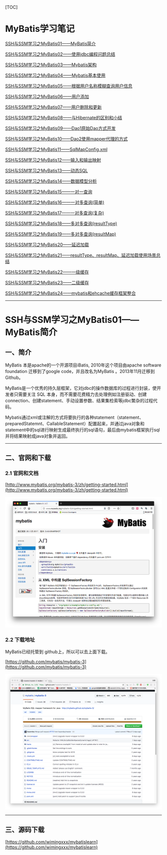 [TOC]

# MyBatis学习笔记


[SSH与SSM学习之MyBatis01——MyBatis简介](blog/01.md)

[SSH与SSM学习之MyBatis02——使用jdbc编程问题总结](blog/02.md)

[SSH与SSM学习之MyBatis03——Mybatis架构](blog/03.md)

[SSH与SSM学习之MyBatis04——Mybatis基本使用](blog/04.md)

[SSH与SSM学习之MyBatis05——根据用户名称模糊查询用户信息](blog/05.md)

[SSH与SSM学习之MyBatis06——用户添加](blog/06.md)

[SSH与SSM学习之MyBatis07——用户删除和更新](blog/07.md)

[SSH与SSM学习之MyBatis08——与Hibernate的区别和小结](blog/08.md)

[SSH与SSM学习之MyBatis09——Dao1原始Dao方式开发](blog/09.md)

[SSH与SSM学习之MyBatis10——Dao2使用mapper代理的方式](blog/10.md)

[SSH与SSM学习之MyBatis11——SqlMapConfig.xml](blog/11.md)

[SSH与SSM学习之MyBatis12——输入和输出映射](blog/12.md)

[SSH与SSM学习之MyBatis13——动态SQL](blog/13.md)

[SSH与SSM学习之MyBatis14——数据模型分析](blog/14.md)

[SSH与SSM学习之MyBatis15——一对一查询](blog/15.md)

[SSH与SSM学习之MyBatis16——一对多查询(简单)](blog/16.md)

[SSH与SSM学习之MyBatis17——一对多查询(复杂)](blog/17.md)

[SSH与SSM学习之MyBatis18——多对多查询(resultType)](blog/18.md)

[SSH与SSM学习之MyBatis19——多对多查询(resultMap)](blog/19.md)

[SSH与SSM学习之MyBatis20——延迟加载](blog/20.md)

[SSH与SSM学习之MyBatis21——resultType、resultMap、延迟加载使用场景总结](blog/21.md)

[SSH与SSM学习之MyBatis22——一级缓存](blog/22.md)

[SSH与SSM学习之MyBatis23——二级缓存](blog/23.md)

[SSH与SSM学习之MyBatis24——mybatis和ehcache缓存框架整合](blog/24.md)

[](blog/25.md)

[](blog/26.md)

[](blog/27.md)





-----



# SSH与SSM学习之MyBatis01——MyBatis简介


## 一、简介

MyBatis 本是apache的一个开源项目iBatis, 2010年这个项目由apache software foundation 迁移到了google code，并且改名为MyBatis 。2013年11月迁移到Github。

MyBatis是一个优秀的持久层框架，它对jdbc的操作数据库的过程进行封装，使开发者只需要关注 SQL 本身，而不需要花费精力去处理例如注册驱动、创建connection、创建statement、手动设置参数、结果集检索等jdbc繁杂的过程代码。

Mybatis通过xml或注解的方式将要执行的各种statement（statement、preparedStatemnt、CallableStatement）配置起来，并通过java对象和statement中的sql进行映射生成最终执行的sql语句，最后由mybatis框架执行sql并将结果映射成java对象并返回。


---

## 二、官网和下载

### 2.1 官网和文档

[http://www.mybatis.org/mybatis-3/zh/getting-started.html](http://www.mybatis.org/mybatis-3/zh/getting-started.html)

![](image/01/1.png)


### 2.2 下载地址
MyBatis已经托管到 github上，所以可以去上面下载。

[https://github.com/mybatis/mybatis-3](https://github.com/mybatis/mybatis-3)

![](image/01/2.png)


---

## 三、源码下载

[https://github.com/wimingxxx/mybatislearn](https://github.com/wimingxxx/mybatislearn)